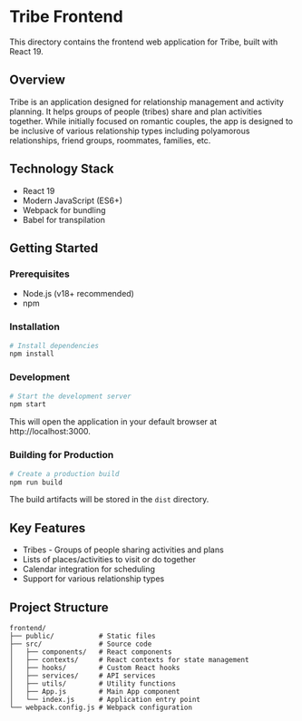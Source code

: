 # Tribe Frontend

This directory contains the frontend web application for Tribe, built with React 19.

## Overview

Tribe is an application designed for relationship management and activity planning. It helps groups of people (tribes) share and plan activities together. While initially focused on romantic couples, the app is designed to be inclusive of various relationship types including polyamorous relationships, friend groups, roommates, families, etc.

## Technology Stack

- React 19
- Modern JavaScript (ES6+)
- Webpack for bundling
- Babel for transpilation

## Getting Started

### Prerequisites

- Node.js (v18+ recommended)
- npm

### Installation

```bash
# Install dependencies
npm install
```

### Development

```bash
# Start the development server
npm start
```

This will open the application in your default browser at http://localhost:3000.

### Building for Production

```bash
# Create a production build
npm run build
```

The build artifacts will be stored in the `dist` directory.

## Key Features

- Tribes - Groups of people sharing activities and plans
- Lists of places/activities to visit or do together
- Calendar integration for scheduling
- Support for various relationship types

## Project Structure

```
frontend/
├── public/           # Static files
├── src/              # Source code
│   ├── components/   # React components
│   ├── contexts/     # React contexts for state management
│   ├── hooks/        # Custom React hooks
│   ├── services/     # API services
│   ├── utils/        # Utility functions
│   ├── App.js        # Main App component
│   └── index.js      # Application entry point
└── webpack.config.js # Webpack configuration
``` 
